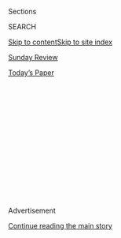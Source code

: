 <div id="app">

<div>

<div>

<div>

<div class="NYTAppHideMasthead css-1q2w90k e1suatyy0">

<div class="section css-ui9rw0 e1suatyy2">

<div class="css-eph4ug er09x8g0">

<div class="css-6n7j50">

</div>

<span class="css-1dv1kvn">Sections</span>

<div class="css-10488qs">

<span class="css-1dv1kvn">SEARCH</span>

</div>

[Skip to content](#site-content)[Skip to site index](#site-index)

</div>

<div id="masthead-section-label" class="css-1wr3we4 eaxe0e00">

[Sunday
Review](https://www.nytimes3xbfgragh.onion/section/opinion/sunday)

</div>

<div class="css-10698na e1huz5gh0">

</div>

</div>

<div id="masthead-bar-one" class="section hasLinks css-15hmgas e1csuq9d3">

<div class="css-uqyvli e1csuq9d0">

</div>

<div class="css-1uqjmks e1csuq9d1">

</div>

<div class="css-9e9ivx">

[](https://myaccount.nytimes3xbfgragh.onion/auth/login?response_type=cookie&client_id=vi)

</div>

<div class="css-1bvtpon e1csuq9d2">

[Today’s
Paper](https://www.nytimes3xbfgragh.onion/section/todayspaper)

</div>

</div>

</div>

</div>

<div data-aria-hidden="false">

<div id="site-content" data-role="main">

<div>

<div class="css-1aor85t" style="opacity:0.000000001;z-index:-1;visibility:hidden">

<div class="css-1hqnpie">

<div class="css-epjblv">

<span class="css-17xtcya">[Sunday
Review](/section/opinion/sunday)</span><span class="css-x15j1o">|</span><span class="css-fwqvlz">100
Years of Voting Hasn’t Done What We Thought It
Would</span>

</div>

<div class="css-k008qs">

<div class="css-1iwv8en">

<span class="css-18z7m18"></span>

<div>

</div>

</div>

<span class="css-1n6z4y">https://nyti.ms/3gmkL55</span>

<div class="css-1705lsu">

<div class="css-4xjgmj">

<div class="css-4skfbu" data-role="toolbar" data-aria-label="Social Media Share buttons, Save button, and Comments Panel with current comment count" data-testid="share-tools">

  - 
  - 
  - 
  - 
    
    <div class="css-6n7j50">
    
    </div>

  - 
  - 

</div>

</div>

</div>

</div>

</div>

</div>

<div id="NYT_TOP_BANNER_REGION" class="css-13pd83m">

</div>

<div id="top-wrapper" class="css-1sy8kpn">

<div id="top-slug" class="css-l9onyx">

Advertisement

</div>

[Continue reading the main
story](#after-top)

<div class="ad top-wrapper" style="text-align:center;height:100%;display:block;min-height:250px">

<div id="top" class="place-ad" data-position="top" data-size-key="top">

</div>

</div>

<div id="after-top">

</div>

</div>

<div>

<div class="css-v5btjw etb61u70">

<div class="css-v05ibm etb61u71">

[Opinion](/section/opinion)

</div>

</div>

<div id="sponsor-wrapper" class="css-1hyfx7x">

<div id="sponsor-slug" class="css-19vbshk">

Supported by

</div>

[Continue reading the main
story](#after-sponsor)

<div id="sponsor" class="ad sponsor-wrapper" style="text-align:center;height:100%;display:block">

</div>

<div id="after-sponsor">

</div>

</div>

<div class="css-186x18t">

</div>

<div class="css-1vkm6nb ehdk2mb0">

# 100 Years of Voting Hasn’t Done What We Thought It Would

</div>

The unfinished business of the women’s vote.

<div class="css-18e8msd">

<div class="css-vp77d3 epjyd6m0">

<div class="css-1p10dcb ey68jwv0" data-aria-hidden="true">

[![Gail
Collins](https://static01.graylady3jvrrxbe.onion/images/2018/04/03/opinion/gail-collins/gail-collins-thumbLarge.png
"Gail Collins")](https://www.nytimes3xbfgragh.onion/by/gail-collins)

</div>

<div class="css-1baulvz">

By [<span class="css-1baulvz last-byline" itemprop="name">Gail
Collins</span>](https://www.nytimes3xbfgragh.onion/by/gail-collins)

<div class="css-8atqhb">

Opinion Columnist

</div>

</div>

</div>

  - July 30,
    2020

  - 
    
    <div class="css-4xjgmj">
    
    <div class="css-d8bdto" data-role="toolbar" data-aria-label="Social Media Share buttons, Save button, and Comments Panel with current comment count" data-testid="share-tools">
    
      - 
      - 
      - 
      - 
        
        <div class="css-6n7j50">
        
        </div>
    
      - 
      - 
    
    </div>
    
    </div>

</div>

<div class="css-79elbk" data-testid="photoviewer-wrapper">

<div class="css-z3e15g" data-testid="photoviewer-wrapper-hidden">

</div>

<div class="css-1a48zt4 ehw59r15" data-testid="photoviewer-children">

![<span class="css-16f3y1r e13ogyst0" data-aria-hidden="true">Women
marching for the vote in New York in
1915.</span><span class="css-cnj6d5 e1z0qqy90" itemprop="copyrightHolder"><span class="css-1ly73wi e1tej78p0">Credit...</span><span><span>Bettmann
Archive/Getty
Images</span></span></span>](https://static01.graylady3jvrrxbe.onion/images/2020/08/02/opinion/30collins1/merlin_171985329_3e27fc41-8ac6-430c-828b-4b9070d1293c-articleLarge.jpg?quality=75&auto=webp&disable=upscale)

</div>

</div>

</div>

<div class="section meteredContent css-1r7ky0e" name="articleBody" itemprop="articleBody">

<div class="css-1fanzo5 StoryBodyCompanionColumn">

<div class="css-53u6y8">

What better way to celebrate the 100th anniversary of women’s suffrage
than by discussing the way it turned out to be a big flop?

The great champions of the 19th Amendment thought that when America’s
women got the right to vote, they’d immediately start to change the
nation. Promote women’s issues, like better health care and education.
Refocus politics from special interests to the general good.

Then in 1920, for the first time, they went to polls across the nation
with their husbands, brothers, fathers and sons and elected — President
Warren Harding.

In 1921, Congress, with a wary eye on the newly enfranchised sex, passed
the Sheppard-Towner Maternity and Infancy Protection Act. It was a
modest effort to improve health care for the poor by training nurses,
licensing midwives and establishing clinics for young mothers and their
babies.

</div>

</div>

<div class="css-1fanzo5 StoryBodyCompanionColumn">

<div class="css-53u6y8">

The physicians’ associations saw it as government-subsidized competition
— socialized medicine\! — and hated it. During debate on the bill, one
opponent claimed the sponsors were pandering to busybody old maids who
were always pushing do-gooder causes.

“Old maids are voting now,” a colleague reminded him.

But the doctors kept complaining, and as time passed, politicians began
to notice that they weren’t hearing much from the new female electorate.
In 1929, the act was repealed.

The Sheppard-Towner debacle was one of the best examples of how the
effects of women’s suffrage turned out to be more complicated than its
champions had imagined. Everything worked great when it came to the
title cause of giving women the right to vote. But the leaders of the
movement had expected to use the ballot to transform the nation. For a
very long time, nothing happened.

Well, except for Prohibition. Banning the sale of liquor was one cause
that really did bring the women together. Most of them didn’t drink, but
their husbands did. The upper-class men retired to the study or a club
after dinner to sip some liquor and have fun talking among themselves.
Poor men went off to a saloon to get soused, spending the family’s
much-needed cash.

</div>

</div>

<div class="css-79elbk" data-testid="photoviewer-wrapper">

<div class="css-z3e15g" data-testid="photoviewer-wrapper-hidden">

</div>

<div class="css-1a48zt4 ehw59r15" data-testid="photoviewer-children">

![<span class="css-16f3y1r e13ogyst0" data-aria-hidden="true">A proud
group of drinking men in the late 19th century. In 1920, liquor
lobbyists, worried for their industry, fought letting women
vote.</span><span class="css-cnj6d5 e1z0qqy90" itemprop="copyrightHolder"><span class="css-1ly73wi e1tej78p0">Credit...</span><span>Underwood
Archives/Getty
Images</span></span>](https://static01.graylady3jvrrxbe.onion/images/2020/07/30/opinion/30collins4/30collins4-articleLarge.jpg?quality=75&auto=webp&disable=upscale)

</div>

</div>

<div class="css-1fanzo5 StoryBodyCompanionColumn">

<div class="css-53u6y8">

Many American girls grew up believing that virtually every social evil
came from alcohol. [Frances
Perkins](https://francesperkinscenter.org/life-new/), the New Deal
secretary of labor, recalled that she was raised to believe that poverty
was just a result of drinking — and laziness.

</div>

</div>

<div class="css-1fanzo5 StoryBodyCompanionColumn">

<div class="css-53u6y8">

Once Congress approved the 19th Amendment, the liquor lobbyists
stampeded to the state legislatures to try to stop ratification. They
won enough battles to leave suffragists one state short of victory and
only Tennessee left to vote. All eyes turned to Nashville.

The State Senate voted yes while virtually everybody in the capitol was
getting [swacked on the lobbyists’ free
samples](https://www.nytimes3xbfgragh.onion/2018/03/05/opinion/women-votes-feminism-alcohol.html).
Then it all came down to the House of Representatives, where the “no”
group had a one-man majority. On Aug. 18, 1920, a 24-year-old suffrage
opponent named Harry Burn got up and reported to his colleagues that
he’d gotten a letter from his mother telling him to “be a good boy”
and help the women’s cause.

“I know that a mother’s advice is always the safest for a boy to
follow,” he told his colleagues. And he switched his vote. Suffrage
ruled.

That was a great culmination, and much more fun to report than the slog
that preceded it. We will refrain from revisiting what suffragists
counted as 480 campaigns to get state legislatures to submit the issue
to the voters.

Some fights had been much, much easier than others. Lawmakers in Wyoming
had eagerly voted for the franchise in 1869, hoping it might be a draw
for a territory in which men outnumbered women six to one. “We now
expect quite an immigration of ladies to Wyoming,” said The Cheyenne
Leader hopefully after the legislature voted for women’s suffrage, as
well as women’s property rights and equal pay for women schoolteachers.

(There was nothing like being a rare commodity to raise the bar on
women’s opportunities. Back when the first male colonists were
settling into the New World, they wrote back advertising for female
émigrés, promising they would find a husband in a snap, as long as they
were “but civil and under 50 years of age.”)

</div>

</div>

<div class="css-1fanzo5 StoryBodyCompanionColumn">

<div class="css-53u6y8">

Wherever suffrage arrived, there were lots of women who resisted the
idea of getting involved. Election Day was, in many neighborhoods, a
rowdy time when political parties tried to encourage voter turnout with
— yes\! — free liquor. “Saloons, marching, drinking all day — voting
was seen as a very masculine act,” says Debbie Walsh of the [Center for
American Women and Politics](https://cawp.rutgers.edu/) at Rutgers
University.

Theodore Roosevelt told a crowd of suffrage supporters he was the only
person in his family who agreed with their agenda, and urged them to “go
and convert my wife and daughters.” His young niece Eleanor was among
the unenthusiastic.

I don’t have to tell you that things changed. Women went to the polls
more and more with every generation. But politicians still presumed that
they’d vote with their menfolk unless something very unusual cropped up.

When Woodrow Wilson was up for re-election in 1916 his handlers did
worry about the “women’s vote” in the states where they already had the
franchise. The president’s wife had died during his first term of office
and Wilson rather quickly picked up with Edith Galt, the widow of a
prominent Washington jeweler. They wanted to marry right away, but
Wilson’s aides were afraid of how the news might affect the female
electorate. In the end, the answer was: not much.

Perhaps voters didn’t hear the gossip in political circles about what
was said to be a hot and heavy premarital affair. (The political
columnist Murray Kempton told me he heard a joke when he was a boy in
the 1920s, in which when the president proposed, Mrs. Galt was so
excited she fell out of bed. “I think my sainted mother told me that
one,” Kempton recalled.) After the Wilson engagement became official,
The Washington Post printed a social note containing one of the most
famous typos in American history: “The President gave himself up for the
time being to entering his
fiancée.”

</div>

</div>

<div class="css-79elbk" data-testid="photoviewer-wrapper">

<div class="css-z3e15g" data-testid="photoviewer-wrapper-hidden">

</div>

<div class="css-1a48zt4 ehw59r15" data-testid="photoviewer-children">

<div class="css-1xdhyk6 erfvjey0">

<span class="css-1ly73wi e1tej78p0">Image</span>

<div class="css-zjzyr8">

<div data-testid="lazyimage-container" style="height:224.26666666666665px">

</div>

</div>

</div>

<span class="css-16f3y1r e13ogyst0" data-aria-hidden="true">A photo
illustration by the American Press Association in 1915 reflected public
interest in the relationship between Edith Galt and President Woodrow
Wilson.</span><span class="css-cnj6d5 e1z0qqy90" itemprop="copyrightHolder"><span class="css-1ly73wi e1tej78p0">Credit...</span><span>Library
of Congress</span></span>

</div>

</div>

<div class="css-1fanzo5 StoryBodyCompanionColumn">

<div class="css-53u6y8">

OK, that’s just an interesting diversion. But Wilson won, and the
conviction that women were mainly just duplicating the votes of their
husbands or fathers held sway.

</div>

</div>

<div class="css-1fanzo5 StoryBodyCompanionColumn">

<div class="css-53u6y8">

You have to wonder, as the years went on, how many husbands were
actually reflecting their wives’ opinions when they went to the polls.
The balance of power within families has shifted dramatically over the
last 50 years, mainly because of money. The transformation began when
the country’s post-World War II economic boom hit the killer recession
of the 1970s, and everyone began to realize that a whole lot of the
families of the future would not be able to afford a middle-class
lifestyle unless the wives kept working.

The women’s movement combined with the hard facts of the economy created
a world in which almost no one envisioned young women with a distinctly
different wage-earning future from men. I’ll never forget a visit I made
to a community college in Connecticut, back around 1980. I was invited
for some reason to speak to a class of young men, and I asked them to
describe for me their ideal mate. There were a few polite murmurs about
a good sense of humor and fine moral character — then someone called
out, “And a good earner\!” I cannot tell you how enthusiastic the room
became over the “good earner” qualification.

It took professional politicians quite a while to notice there was a
change going on. Then in 1980, when Ronald Reagan defeated
then-President Jimmy Carter, it became clear the country had moved on to
a whole new political wave. [Analysis of the final
tallies](http://cawp.rutgers.edu/sites/default/files/resources/ggpresvote.pdf)
showed that both sexes favored Reagan, but the women split very narrowly
while the men went Republican 55 percent to 36 percent. The gender gap
was born, and it really turned into a canyon in 1996, when Bill Clinton
won the women’s vote by a wide margin, while men narrowly favored Bob
Dole.

These days, women go to the polls more faithfully than men, and they are
more likely to vote Democratic. That doesn’t mean they always win. In
2000, women favored Al Gore for president over George W. Bush, 54-44
percent, while the men went for Bush, 54-43. In 2016, the male voters
gave us Donald Trump in an election where the gender gap yawned at 11
points.

But the power is there. Black women, who’ve fought dual battles against
racism and sexism to exercise their right to vote, knocked the socks off
Democratic organizers in Alabama in 2017 when they gave long-shot Senate
candidate Doug Jones [98 percent of their
vote](https://thehill.com/homenews/campaign/364665-exit-polls-98-percent-of-black-women-voted-for-jones)
and a victory over Republican former-judge-and-pursuer-of-teenage-girls
Roy
Moore.

</div>

</div>

<div class="css-79elbk" data-testid="photoviewer-wrapper">

<div class="css-z3e15g" data-testid="photoviewer-wrapper-hidden">

</div>

<div class="css-1a48zt4 ehw59r15" data-testid="photoviewer-children">

<div class="css-1xdhyk6 erfvjey0">

<span class="css-1ly73wi e1tej78p0">Image</span>

<div class="css-zjzyr8">

<div data-testid="lazyimage-container" style="height:257.77777777777777px">

</div>

</div>

</div>

<span class="css-16f3y1r e13ogyst0" data-aria-hidden="true">Democratic
congresswomen dressed in white in honor of suffragists at the State of
the Union address in
2019.</span><span class="css-cnj6d5 e1z0qqy90" itemprop="copyrightHolder"><span class="css-1ly73wi e1tej78p0">Credit...</span><span>Sarah
Silbiger/The New York Times</span></span>

</div>

</div>

<div class="css-1fanzo5 StoryBodyCompanionColumn">

<div class="css-53u6y8">

If 1920s heroines like Susan B. Anthony and Ida B. Wells were around
now, they’d be setting their targets way higher than the voting booth.
We live in an era that’s beginning to find women running for office
almost as normal as Mom having a job outside the home. Nearly [a quarter
of our current Congress is
female](https://cawp.rutgers.edu/current-numbers), and the pace is
picking up all the time. I still remember in 2001 when Hillary Clinton
was sworn in to the Senate and my young niece innocently asked my sister
if men were allowed to be in the Senate, too. Susan B. Anthony would
have fainted with happiness.

</div>

</div>

<div class="css-1fanzo5 StoryBodyCompanionColumn">

<div class="css-53u6y8">

Women who tearily discovered in 2016 that they weren’t going to be able
to introduce their daughters to the first woman president have mostly
gotten over it. If everything we think we know about the current
presidential race is reasonably true — and nothing crazy happens over
the rest of the campaign — next January the country will have a female
vice president, a woman who the voters trusted as second in command to
78-year-old Joe Biden.

“Women’s issues” — like guaranteed quality health care for all and
reproductive freedom — may still not have universal political support.
But they’re now political goals for a vast swath of the voting public,
both male and female. And maybe it won’t be too long before someone’s
little niece in the future innocently asks her mother whether men are
allowed to be president, too.

*The Times is committed to publishing* [*a diversity of
letters*](https://www.nytimes3xbfgragh.onion/2019/01/31/opinion/letters/letters-to-editor-new-york-times-women.html)
*to the editor. We’d like to hear what you think about this or any of
our articles. Here are some*
[*tips*](https://help.nytimes3xbfgragh.onion/hc/en-us/articles/115014925288-How-to-submit-a-letter-to-the-editor)*.
And here’s our email:*
[*letters@NYTimes.com*](mailto:letters@NYTimes.com)*.*

*Follow The New York Times Opinion section on*
[*Facebook*](https://www.facebookcorewwwi.onion/nytopinion)*,* [*Twitter
(@NYTopinion)*](http://twitter.com/NYTOpinion) *and*
[*Instagram*](https://www.instagram.com/nytopinion/)*.*

</div>

</div>

</div>

<div>

</div>

<div>

</div>

<div>

</div>

<div>

<div id="bottom-wrapper" class="css-1ede5it">

<div id="bottom-slug" class="css-l9onyx">

Advertisement

</div>

[Continue reading the main
story](#after-bottom)

<div id="bottom" class="ad bottom-wrapper" style="text-align:center;height:100%;display:block;min-height:90px">

</div>

<div id="after-bottom">

</div>

</div>

</div>

</div>

</div>

## Site Index

<div>

</div>

## Site Information Navigation

  - [© <span>2020</span> <span>The New York Times
    Company</span>](https://help.nytimes3xbfgragh.onion/hc/en-us/articles/115014792127-Copyright-notice)

<!-- end list -->

  - [NYTCo](https://www.nytco.com/)
  - [Contact
    Us](https://help.nytimes3xbfgragh.onion/hc/en-us/articles/115015385887-Contact-Us)
  - [Work with us](https://www.nytco.com/careers/)
  - [Advertise](https://nytmediakit.com/)
  - [T Brand Studio](http://www.tbrandstudio.com/)
  - [Your Ad
    Choices](https://www.nytimes3xbfgragh.onion/privacy/cookie-policy#how-do-i-manage-trackers)
  - [Privacy](https://www.nytimes3xbfgragh.onion/privacy)
  - [Terms of
    Service](https://help.nytimes3xbfgragh.onion/hc/en-us/articles/115014893428-Terms-of-service)
  - [Terms of
    Sale](https://help.nytimes3xbfgragh.onion/hc/en-us/articles/115014893968-Terms-of-sale)
  - [Site
    Map](https://spiderbites.nytimes3xbfgragh.onion)
  - [Help](https://help.nytimes3xbfgragh.onion/hc/en-us)
  - [Subscriptions](https://www.nytimes3xbfgragh.onion/subscription?campaignId=37WXW)

</div>

</div>

</div>

</div>
